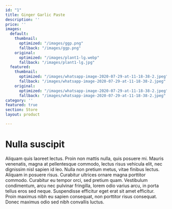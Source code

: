 ```yaml
---
id: "1"
title: Ginger Garlic Paste
description: ''
price: ''
images:
  default:
    thumbnail:
      optimized: "/images/ggp.png"
      fallback: "/images/ggp.png"
    original:
      optimized: "/images/plant1-lg.webp"
      fallback: "/images/plant1-lg.jpg"
  featured:
    thumbnail:
      optimized: "/images/whatsapp-image-2020-07-29-at-11-18-38-2.jpeg"
      fallback: "/images/whatsapp-image-2020-07-29-at-11-18-38-2.jpeg"
    original:
      optimized: "/images/whatsapp-image-2020-07-29-at-11-18-38-2.jpeg"
      fallback: "/images/whatsapp-image-2020-07-29-at-11-18-38-2.jpeg"
category: ''
featured: true
section: Store
layout: product

---
```

# Nulla suscipit

Aliquam quis laoreet lectus. Proin non mattis nulla, quis posuere mi. Mauris venenatis, magna at pellentesque commodo, lectus risus vehicula elit, nec dignissim nisl sapien id leo. Nulla non pretium metus, vitae finibus lectus. Aliquam in posuere risus. Curabitur ultrices ornare magna porttitor commodo. Curabitur eu tempor orci, sed pretium quam. Vestibulum condimentum, arcu nec pulvinar fringilla, lorem odio varius arcu, in porta tellus eros sed neque. Suspendisse efficitur eget erat sit amet efficitur. Proin maximus nibh eu sapien consequat, non porttitor risus consequat. Donec maximus odio sed nibh convallis luctus.